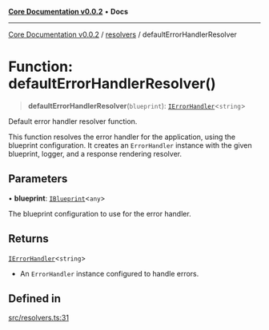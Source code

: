 [**Core Documentation v0.0.2**](../../README.md) • **Docs**

***

[Core Documentation v0.0.2](../../modules.md) / [resolvers](../README.md) / defaultErrorHandlerResolver

# Function: defaultErrorHandlerResolver()

> **defaultErrorHandlerResolver**(`blueprint`): [`IErrorHandler`](../../definitions/interfaces/IErrorHandler.md)\<`string`\>

Default error handler resolver function.

This function resolves the error handler for the application, using the blueprint configuration.
It creates an `ErrorHandler` instance with the given blueprint, logger, and a response rendering resolver.

## Parameters

• **blueprint**: [`IBlueprint`](../../definitions/type-aliases/IBlueprint.md)\<`any`\>

The blueprint configuration to use for the error handler.

## Returns

[`IErrorHandler`](../../definitions/interfaces/IErrorHandler.md)\<`string`\>

- An `ErrorHandler` instance configured to handle errors.

## Defined in

[src/resolvers.ts:31](https://github.com/stonemjs/core/blob/dd7eaec566465ef84c36b87b824f8ea9ab76e8fa/src/resolvers.ts#L31)

